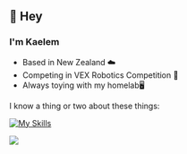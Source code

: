 ## 👋 Hey
### I'm Kaelem
- Based in New Zealand ☁️
- Competing in VEX Robotics Competition 🤖 
- Always toying with my homelab🖥️

I know a thing or two about these things:<br>

[![My Skills](https://skillicons.dev/icons?i=aws,azure,cpp,cs,dotnet,linux,py,vscode)](https://skillicons.dev)

![](https://media4.giphy.com/media/W6Lwg2xvTr6tJpuSTd/giphy.gif)
<!---
kaelemc/kaelemc is a ✨ special ✨ repository because its `README.md` (this file) appears on your GitHub profile.
You can click the Preview link to take a look at your changes.
--->
